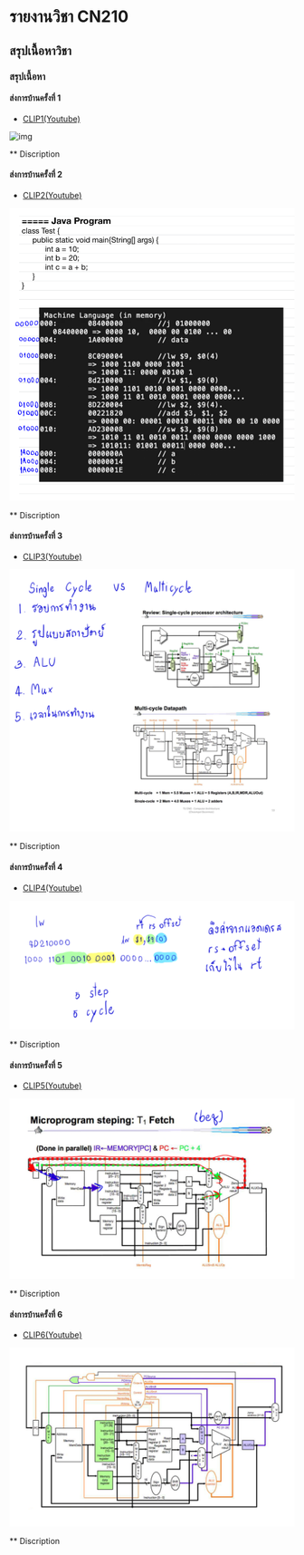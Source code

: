 # รายงานวิชา CN210

## สรุปเนื้อหาวิชา

### สรุปเนื้อหา

#### ส่งการบ้านครั้งที่ 1

  * [CLIP1(Youtube)](https://youtu.be/qxfaD4DFBt8)
  
  ![img](https://drive.google.com/open?id=1QUThxXF4IW7C1hlkaDRt0yyKJ6vbs_hv)
  
  ** Discription
  
#### ส่งการบ้านครั้งที่ 2

  * [CLIP2(Youtube)](https://youtu.be/QzaD13TMT6o)
  
  ![img](https://github.com/GongNattapong/CN210/blob/master/Clip2.png)
  
  ** Discription
  
#### ส่งการบ้านครั้งที่ 3

  * [CLIP3(Youtube)](https://youtu.be/hyol9zuLm_Q)
  
  ![img](https://github.com/GongNattapong/CN210/blob/master/Clip3.png)
  
  ** Discription
  
#### ส่งการบ้านครั้งที่ 4

  * [CLIP4(Youtube)](https://youtu.be/hsoW6MwFPeI)
  
  ![img](https://github.com/GongNattapong/CN210/blob/master/Clip4.png)
  
  ** Discription
  
#### ส่งการบ้านครั้งที่ 5

  * [CLIP5(Youtube)](https://youtu.be/LtYXk1vCkGU)
  
  ![img](https://github.com/GongNattapong/CN210/blob/master/Clip5.png)
  
  ** Discription
  
#### ส่งการบ้านครั้งที่ 6

  * [CLIP6(Youtube)](https://youtu.be/pyeTy94TIKw)
  
  ![img](https://github.com/GongNattapong/CN210/blob/master/Clip6.png)
  
  ** Discription
